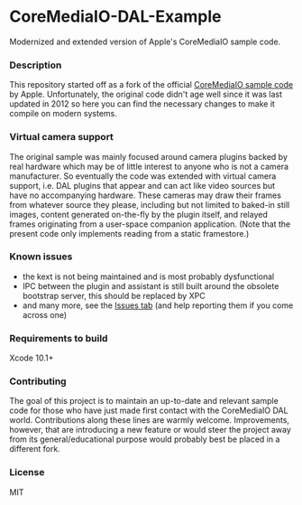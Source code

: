 # CoreMediaIO-DAL-Example

Modernized and extended version of Apple's CoreMediaIO sample code.

### Description

This repository started off as a fork of the official [CoreMediaIO sample code](https://developer.apple.com/library/archive/samplecode/CoreMediaIO/Introduction/Intro.html) by Apple. Unfortunately, the original code didn't age well since it was last updated in 2012 so here you can find the necessary changes to make it compile on modern systems.

### Virtual camera support

The original sample was mainly focused around camera plugins backed by real hardware which may be of little interest to anyone who is not a camera manufacturer. So eventually the code was extended with virtual camera support, i.e. DAL plugins that appear and can act like video sources but have no accompanying hardware. These cameras may draw their frames from whatever source they please, including but not limited to baked-in still images, content generated on-the-fly by the plugin itself, and relayed frames originating from a user-space companion application. (Note that the present code only implements reading from a static framestore.)

### Known issues

- the kext is not being maintained and is most probably dysfunctional
- IPC between the plugin and assistant is still built around the obsolete bootstrap server, this should be replaced by XPC
- and many more, see the [Issues tab](https://github.com/lvsti/CoreMediaIO-DAL-Example/issues) (and help reporting them if you come across one)

### Requirements to build

Xcode 10.1+

### Contributing

The goal of this project is to maintain an up-to-date and relevant sample code for those who have just made first contact with the CoreMediaIO DAL world. Contributions along these lines are warmly welcome. Improvements, however, that are introducing a new feature or would steer the project away from its general/educational purpose would probably best be placed in a different fork.

### License

MIT
